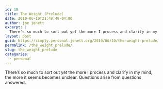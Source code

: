 ```yaml
---
id: 10
title: The Weight (Prelude)
date: 2010-06-10T21:49:49-04:00
author: joe jenett
excerpt: |
  There's so much to sort out yet the more I process and clarify in my mind, the more it seems becomes unclear. Questions arise from questions answered.
layout: post
guid: https://simply.personal.jenett.org/2010/06/10/the-weight-prelude/
permalink: /the_weight_prelude/
slug: the_weight_prelude
categories:
  - personal
---
```

There’s so much to sort out yet the more I process and clarify in my mind, the more it seems becomes unclear. Questions arise from questions answered.
